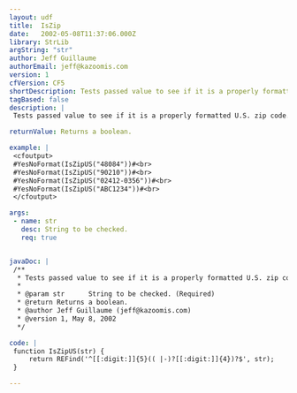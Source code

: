 ```yaml
---
layout: udf
title:  IsZip
date:   2002-05-08T11:37:06.000Z
library: StrLib
argString: "str"
author: Jeff Guillaume
authorEmail: jeff@kazoomis.com
version: 1
cfVersion: CF5
shortDescription: Tests passed value to see if it is a properly formatted U.S. zip code.
tagBased: false
description: |
 Tests passed value to see if it is a properly formatted U.S. zip code.  Does not check actual validity/existence of zip code!

returnValue: Returns a boolean.

example: |
 <cfoutput>
 #YesNoFormat(IsZipUS("48084"))#<br>
 #YesNoFormat(IsZipUS("90210"))#<br>
 #YesNoFormat(IsZipUS("02412-0356"))#<br>
 #YesNoFormat(IsZipUS("ABC1234"))#<br>
 </cfoutput>

args:
 - name: str
   desc: String to be checked.
   req: true


javaDoc: |
 /**
  * Tests passed value to see if it is a properly formatted U.S. zip code.
  * 
  * @param str      String to be checked. (Required)
  * @return Returns a boolean. 
  * @author Jeff Guillaume (jeff@kazoomis.com) 
  * @version 1, May 8, 2002 
  */

code: |
 function IsZipUS(str) {
     return REFind('^[[:digit:]]{5}(( |-)?[[:digit:]]{4})?$', str); 
 }

---
```



